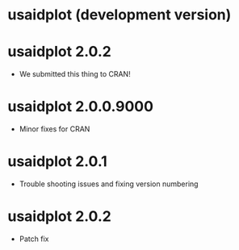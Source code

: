 # usaidplot (development version)

# usaidplot 2.0.2

* We submitted this thing to CRAN!

# usaidplot 2.0.0.9000

* Minor fixes for CRAN


# usaidplot 2.0.1

* Trouble shooting issues and fixing version numbering

# usaidplot 2.0.2

* Patch fix
